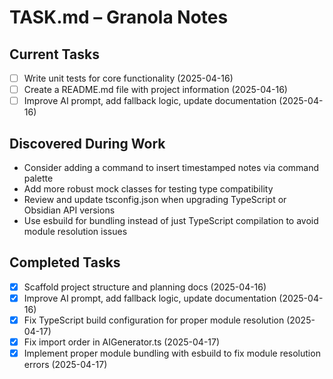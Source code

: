 # TASK.md – Granola Notes

## Current Tasks
- [ ] Write unit tests for core functionality (2025-04-16)
- [ ] Create a README.md file with project information (2025-04-16)
- [ ] Improve AI prompt, add fallback logic, update documentation (2025-04-16)

## Discovered During Work
- Consider adding a command to insert timestamped notes via command palette
- Add more robust mock classes for testing type compatibility
- Review and update tsconfig.json when upgrading TypeScript or Obsidian API versions
- Use esbuild for bundling instead of just TypeScript compilation to avoid module resolution issues

## Completed Tasks
- [x] Scaffold project structure and planning docs (2025-04-16)
- [x] Improve AI prompt, add fallback logic, update documentation (2025-04-16)
- [x] Fix TypeScript build configuration for proper module resolution (2025-04-17)
- [x] Fix import order in AIGenerator.ts (2025-04-17)
- [x] Implement proper module bundling with esbuild to fix module resolution errors (2025-04-17)
